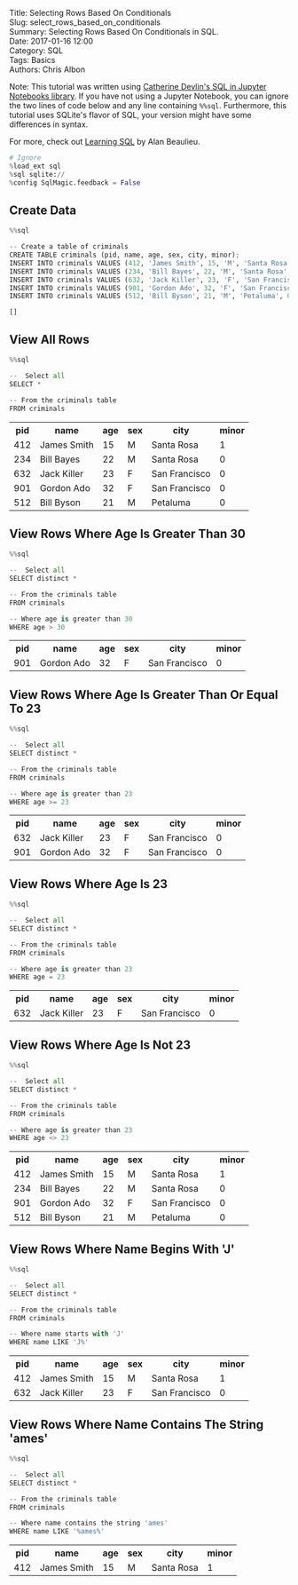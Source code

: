 Title: Selecting Rows Based On Conditionals    
Slug: select_rows_based_on_conditionals    
Summary: Selecting Rows Based On Conditionals in SQL.    
Date: 2017-01-16 12:00    
Category: SQL  
Tags: Basics  
Authors: Chris Albon  

Note: This tutorial was written using [Catherine Devlin's SQL in Jupyter Notebooks library](https://github.com/catherinedevlin/ipython-sql). If you have not using a Jupyter Notebook, you can ignore the two lines of code below and any line containing `%%sql`. Furthermore, this tutorial uses SQLite's flavor of SQL, your version might have some differences in syntax.

For more, check out [Learning SQL](http://amzn.to/2jRriHj) by Alan Beaulieu.


```python
# Ignore
%load_ext sql
%sql sqlite://
%config SqlMagic.feedback = False
```

## Create Data


```python
%%sql

-- Create a table of criminals
CREATE TABLE criminals (pid, name, age, sex, city, minor);
INSERT INTO criminals VALUES (412, 'James Smith', 15, 'M', 'Santa Rosa', 1);
INSERT INTO criminals VALUES (234, 'Bill Bayes', 22, 'M', 'Santa Rosa', 0);
INSERT INTO criminals VALUES (632, 'Jack Killer', 23, 'F', 'San Francisco', 0);
INSERT INTO criminals VALUES (901, 'Gordon Ado', 32, 'F', 'San Francisco', 0);
INSERT INTO criminals VALUES (512, 'Bill Byson', 21, 'M', 'Petaluma', 0);
```




    []



## View All Rows


```python
%%sql

--  Select all
SELECT *

-- From the criminals table
FROM criminals
```




<table>
    <tr>
        <th>pid</th>
        <th>name</th>
        <th>age</th>
        <th>sex</th>
        <th>city</th>
        <th>minor</th>
    </tr>
    <tr>
        <td>412</td>
        <td>James Smith</td>
        <td>15</td>
        <td>M</td>
        <td>Santa Rosa</td>
        <td>1</td>
    </tr>
    <tr>
        <td>234</td>
        <td>Bill Bayes</td>
        <td>22</td>
        <td>M</td>
        <td>Santa Rosa</td>
        <td>0</td>
    </tr>
    <tr>
        <td>632</td>
        <td>Jack Killer</td>
        <td>23</td>
        <td>F</td>
        <td>San Francisco</td>
        <td>0</td>
    </tr>
    <tr>
        <td>901</td>
        <td>Gordon Ado</td>
        <td>32</td>
        <td>F</td>
        <td>San Francisco</td>
        <td>0</td>
    </tr>
    <tr>
        <td>512</td>
        <td>Bill Byson</td>
        <td>21</td>
        <td>M</td>
        <td>Petaluma</td>
        <td>0</td>
    </tr>
</table>



## View Rows Where Age Is Greater Than 30


```python
%%sql

--  Select all
SELECT distinct *

-- From the criminals table
FROM criminals

-- Where age is greater than 30
WHERE age > 30
```




<table>
    <tr>
        <th>pid</th>
        <th>name</th>
        <th>age</th>
        <th>sex</th>
        <th>city</th>
        <th>minor</th>
    </tr>
    <tr>
        <td>901</td>
        <td>Gordon Ado</td>
        <td>32</td>
        <td>F</td>
        <td>San Francisco</td>
        <td>0</td>
    </tr>
</table>



## View Rows Where Age Is Greater Than Or Equal To 23


```python
%%sql

--  Select all
SELECT distinct *

-- From the criminals table
FROM criminals

-- Where age is greater than 23
WHERE age >= 23
```




<table>
    <tr>
        <th>pid</th>
        <th>name</th>
        <th>age</th>
        <th>sex</th>
        <th>city</th>
        <th>minor</th>
    </tr>
    <tr>
        <td>632</td>
        <td>Jack Killer</td>
        <td>23</td>
        <td>F</td>
        <td>San Francisco</td>
        <td>0</td>
    </tr>
    <tr>
        <td>901</td>
        <td>Gordon Ado</td>
        <td>32</td>
        <td>F</td>
        <td>San Francisco</td>
        <td>0</td>
    </tr>
</table>



## View Rows Where Age Is 23


```python
%%sql

--  Select all
SELECT distinct *

-- From the criminals table
FROM criminals

-- Where age is greater than 23
WHERE age = 23
```




<table>
    <tr>
        <th>pid</th>
        <th>name</th>
        <th>age</th>
        <th>sex</th>
        <th>city</th>
        <th>minor</th>
    </tr>
    <tr>
        <td>632</td>
        <td>Jack Killer</td>
        <td>23</td>
        <td>F</td>
        <td>San Francisco</td>
        <td>0</td>
    </tr>
</table>



## View Rows Where Age Is Not 23


```python
%%sql

--  Select all
SELECT distinct *

-- From the criminals table
FROM criminals

-- Where age is greater than 23
WHERE age <> 23
```




<table>
    <tr>
        <th>pid</th>
        <th>name</th>
        <th>age</th>
        <th>sex</th>
        <th>city</th>
        <th>minor</th>
    </tr>
    <tr>
        <td>412</td>
        <td>James Smith</td>
        <td>15</td>
        <td>M</td>
        <td>Santa Rosa</td>
        <td>1</td>
    </tr>
    <tr>
        <td>234</td>
        <td>Bill Bayes</td>
        <td>22</td>
        <td>M</td>
        <td>Santa Rosa</td>
        <td>0</td>
    </tr>
    <tr>
        <td>901</td>
        <td>Gordon Ado</td>
        <td>32</td>
        <td>F</td>
        <td>San Francisco</td>
        <td>0</td>
    </tr>
    <tr>
        <td>512</td>
        <td>Bill Byson</td>
        <td>21</td>
        <td>M</td>
        <td>Petaluma</td>
        <td>0</td>
    </tr>
</table>



## View Rows Where Name Begins With 'J'


```python
%%sql

--  Select all
SELECT distinct *

-- From the criminals table
FROM criminals

-- Where name starts with 'J'
WHERE name LIKE 'J%'
```




<table>
    <tr>
        <th>pid</th>
        <th>name</th>
        <th>age</th>
        <th>sex</th>
        <th>city</th>
        <th>minor</th>
    </tr>
    <tr>
        <td>412</td>
        <td>James Smith</td>
        <td>15</td>
        <td>M</td>
        <td>Santa Rosa</td>
        <td>1</td>
    </tr>
    <tr>
        <td>632</td>
        <td>Jack Killer</td>
        <td>23</td>
        <td>F</td>
        <td>San Francisco</td>
        <td>0</td>
    </tr>
</table>



## View Rows Where Name Contains The String 'ames'


```python
%%sql

--  Select all
SELECT distinct *

-- From the criminals table
FROM criminals

-- Where name contains the string 'ames'
WHERE name LIKE '%ames%'
```




<table>
    <tr>
        <th>pid</th>
        <th>name</th>
        <th>age</th>
        <th>sex</th>
        <th>city</th>
        <th>minor</th>
    </tr>
    <tr>
        <td>412</td>
        <td>James Smith</td>
        <td>15</td>
        <td>M</td>
        <td>Santa Rosa</td>
        <td>1</td>
    </tr>
</table>


